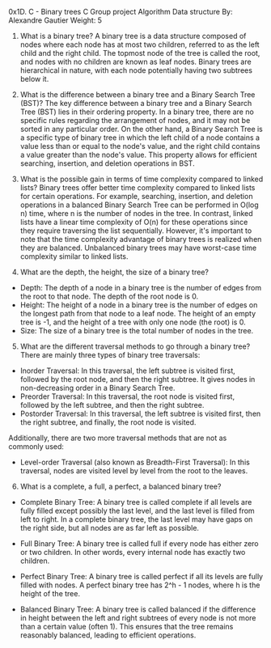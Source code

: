 0x1D. C - Binary trees
C
Group project
Algorithm
Data structure
 By: Alexandre Gautier
 Weight: 5

1. What is a binary tree?
A binary tree is a data structure composed of nodes where each node has at most two children, referred to as the left child and the right child. The topmost node of the tree is called the root, and nodes with no children are known as leaf nodes. Binary trees are hierarchical in nature, with each node potentially having two subtrees below it.

2. What is the difference between a binary tree and a Binary Search Tree (BST)?
The key difference between a binary tree and a Binary Search Tree (BST) lies in their ordering property. In a binary tree, there are no specific rules regarding the arrangement of nodes, and it may not be sorted in any particular order. On the other hand, a Binary Search Tree is a specific type of binary tree in which the left child of a node contains a value less than or equal to the node's value, and the right child contains a value greater than the node's value. This property allows for efficient searching, insertion, and deletion operations in BST.

3. What is the possible gain in terms of time complexity compared to linked lists?
Binary trees offer better time complexity compared to linked lists for certain operations. For example, searching, insertion, and deletion operations in a balanced Binary Search Tree can be performed in O(log n) time, where n is the number of nodes in the tree. In contrast, linked lists have a linear time complexity of O(n) for these operations since they require traversing the list sequentially. However, it's important to note that the time complexity advantage of binary trees is realized when they are balanced. Unbalanced binary trees may have worst-case time complexity similar to linked lists.

4. What are the depth, the height, the size of a binary tree?
- Depth: The depth of a node in a binary tree is the number of edges from the root to that node. The depth of the root node is 0.
- Height: The height of a node in a binary tree is the number of edges on the longest path from that node to a leaf node. The height of an empty tree is -1, and the height of a tree with only one node (the root) is 0.
- Size: The size of a binary tree is the total number of nodes in the tree.

5. What are the different traversal methods to go through a binary tree?
There are mainly three types of binary tree traversals:

- Inorder Traversal: In this traversal, the left subtree is visited first, followed by the root node, and then the right subtree. It gives nodes in non-decreasing order in a Binary Search Tree.
- Preorder Traversal: In this traversal, the root node is visited first, followed by the left subtree, and then the right subtree.
- Postorder Traversal: In this traversal, the left subtree is visited first, then the right subtree, and finally, the root node is visited.

Additionally, there are two more traversal methods that are not as commonly used:
- Level-order Traversal (also known as Breadth-First Traversal): In this traversal, nodes are visited level by level from the root to the leaves.

6. What is a complete, a full, a perfect, a balanced binary tree?
- Complete Binary Tree: A binary tree is called complete if all levels are fully filled except possibly the last level, and the last level is filled from left to right. In a complete binary tree, the last level may have gaps on the right side, but all nodes are as far left as possible.

- Full Binary Tree: A binary tree is called full if every node has either zero or two children. In other words, every internal node has exactly two children.

- Perfect Binary Tree: A binary tree is called perfect if all its levels are fully filled with nodes. A perfect binary tree has 2^h - 1 nodes, where h is the height of the tree.

- Balanced Binary Tree: A binary tree is called balanced if the difference in height between the left and right subtrees of every node is not more than a certain value (often 1). This ensures that the tree remains reasonably balanced, leading to efficient operations.